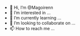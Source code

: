 - 👋 Hi, I’m @Magoirenn
- 👀 I’m interested in ...
- 🌱 I’m currently learning ...
- 💞️ I’m looking to collaborate on ...
- 📫 How to reach me ...

<!---
Magoirenn/Magoirenn is a ✨ special ✨ repository because its `README.md` (this file) appears on your GitHub profile.
You can click the Preview link to take a look at your changes.
--->
